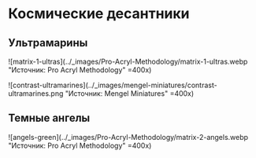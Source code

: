 # Космические десантники

## Ультрамарины

![matrix-1-ultras](../_images/Pro-Acryl-Methodology/matrix-1-ultras.webp "Источник: Pro Acryl Methodology" =400x)

![contrast-ultramarines](../_images/mengel-miniatures/contrast-ultramarines.png "Источник: Mengel Miniatures" =400x)

## Темные ангелы

![angels-green](../_images/Pro-Acryl-Methodology/matrix-2-angels.webp "Источник: Pro Acryl Methodology" =400x)
